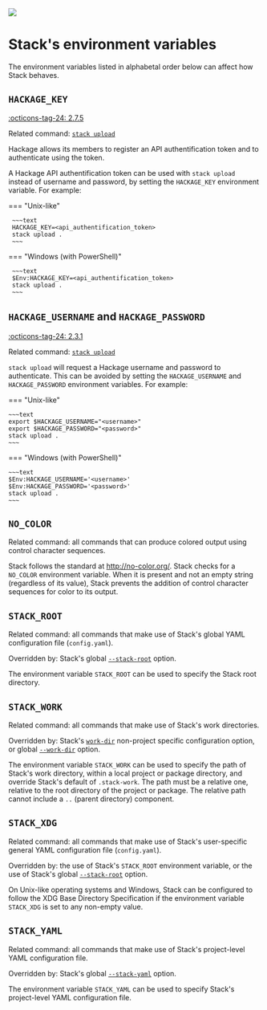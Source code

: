 <div class="hidden-warning"><a href="https://docs.haskellstack.org/"><img src="https://cdn.jsdelivr.net/gh/commercialhaskell/stack/doc/img/hidden-warning.svg"></a></div>

# Stack's environment variables

The environment variables listed in alphabetal order below can affect how Stack
behaves.

## `HACKAGE_KEY`

[:octicons-tag-24: 2.7.5](https://github.com/commercialhaskell/stack/releases/tag/v2.7.5)

Related command: [`stack upload`](upload_command.md)

Hackage allows its members to register an API authentification token and to
authenticate using the token.

A Hackage API authentification token can be used with `stack upload` instead of
username and password, by setting the `HACKAGE_KEY` environment variable. For
example:

=== "Unix-like"

     ~~~text
     HACKAGE_KEY=<api_authentification_token>
     stack upload .
     ~~~

=== "Windows (with PowerShell)"

     ~~~text
     $Env:HACKAGE_KEY=<api_authentification_token>
     stack upload .
     ~~~

## `HACKAGE_USERNAME` and `HACKAGE_PASSWORD`

[:octicons-tag-24: 2.3.1](https://github.com/commercialhaskell/stack/releases/tag/v2.3.1)

Related command: [`stack upload`](upload_command.md)

`stack upload` will request a Hackage username and password to authenticate.
This can be avoided by setting the `HACKAGE_USERNAME` and `HACKAGE_PASSWORD`
environment variables. For
example:

=== "Unix-like"

    ~~~text
    export $HACKAGE_USERNAME="<username>"
    export $HACKAGE_PASSWORD="<password>"
    stack upload .
    ~~~

=== "Windows (with PowerShell)"

    ~~~text
    $Env:HACKAGE_USERNAME='<username>'
    $Env:HACKAGE_PASSWORD='<password>'
    stack upload .
    ~~~

## `NO_COLOR`

Related command: all commands that can produce colored output using control character sequences.

Stack follows the standard at http://no-color.org/. Stack checks for a
`NO_COLOR` environment variable. When it is present and not an empty string
(regardless of its value), Stack prevents the addition of control character
sequences for color to its output.

## `STACK_ROOT`

Related command: all commands that make use of Stack's global YAML configuration
file (`config.yaml`).

Overridden by: Stack's global
[`--stack-root`](global_flags.md#the---stack-root-option) option.

The environment variable `STACK_ROOT` can be used to specify the Stack root
directory.

## `STACK_WORK`

Related command: all commands that make use of Stack's work directories.

Overridden by: Stack's [`work-dir`](yaml_configuration.md#work-dir) non-project
specific configuration option, or global
[`--work-dir`](global_flags.md#the---work-dir-option) option.

The environment variable `STACK_WORK` can be used to specify the path of Stack's
work directory, within a local project or package directory, and override
Stack's default of `.stack-work`. The path must be a relative one, relative to
the root directory of the project or package. The relative path cannot include a
`..` (parent directory) component.

## `STACK_XDG`

Related command: all commands that make use of Stack's user-specific general
YAML configuration file (`config.yaml`).

Overridden by: the use of Stack's `STACK_ROOT` environment variable, or the use
of Stack's global
[`--stack-root`](global_flags.md#the---stack-root-option) option.

On Unix-like operating systems and Windows, Stack can be configured to follow
the XDG Base Directory Specification if the environment variable `STACK_XDG` is
set to any non-empty value.

## `STACK_YAML`

Related command: all commands that make use of Stack's project-level YAML
configuration file.

Overridden by: Stack's global
[`--stack-yaml`](global_flags.md#the---stack-yaml-option) option.

The environment variable `STACK_YAML` can be used to specify Stack's
project-level YAML configuration file.
